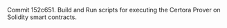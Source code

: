 Commit 152c651.                    Build and Run scripts for executing the Certora Prover on Solidity smart contracts.